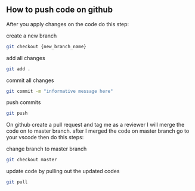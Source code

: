 ## How to push code on github

After you apply changes on the code do this step:

create a new branch
```bash
git checkout {new_branch_name}
```

add all changes
```bash
git add .
```

commit all changes
```bash
git commit -m "informative message here"
```

push commits
```bash
git push
```

On github create a pull request and tag me as a reviewer I will merge the code on to master branch. after I merged the code on master branch go to your vscode then do this steps:

change branch to master branch
```bash
git checkout master
```

update code by pulling out the updated codes
```bash
git pull
```